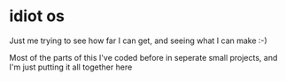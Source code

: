 # idiot os

Just me trying to see how far I can get, and seeing what I can make :-)

Most of the parts of this I've coded before in seperate small projects, and I'm just putting it all together here
